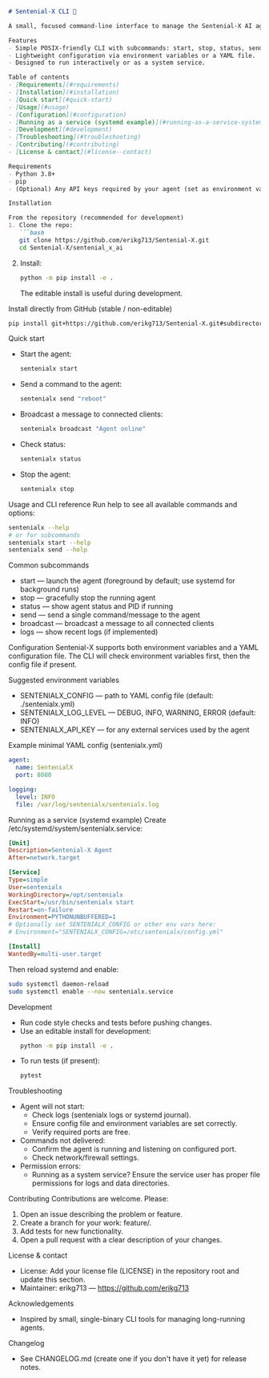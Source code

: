```markdown
# Sentenial-X CLI 🤖

A small, focused command-line interface to manage the Sentenial-X AI agent. Use the CLI to start/stop the agent, send commands, broadcast messages, and check status from a terminal or service manager.

Features
- Simple POSIX-friendly CLI with subcommands: start, stop, status, send, broadcast, and logs.
- Lightweight configuration via environment variables or a YAML file.
- Designed to run interactively or as a system service.

Table of contents
- [Requirements](#requirements)
- [Installation](#installation)
- [Quick start](#quick-start)
- [Usage](#usage)
- [Configuration](#configuration)
- [Running as a service (systemd example)](#running-as-a-service-systemd-example)
- [Development](#development)
- [Troubleshooting](#troubleshooting)
- [Contributing](#contributing)
- [License & contact](#license--contact)

Requirements
- Python 3.8+
- pip
- (Optional) Any API keys required by your agent (set as environment variables or in config)

Installation

From the repository (recommended for development)
1. Clone the repo:
   ```bash
   git clone https://github.com/erikg713/Sentenial-X.git
   cd Sentenial-X/sentenial_x_ai
   ```
2. Install:
   ```bash
   python -m pip install -e .
   ```
   The editable install is useful during development.

Install directly from GitHub (stable / non-editable)
```bash
pip install git+https://github.com/erikg713/Sentenial-X.git#subdirectory=sentenial_x_ai
```

Quick start
- Start the agent:
  ```bash
  sentenialx start
  ```
- Send a command to the agent:
  ```bash
  sentenialx send "reboot"
  ```
- Broadcast a message to connected clients:
  ```bash
  sentenialx broadcast "Agent online"
  ```
- Check status:
  ```bash
  sentenialx status
  ```
- Stop the agent:
  ```bash
  sentenialx stop
  ```

Usage and CLI reference
Run help to see all available commands and options:
```bash
sentenialx --help
# or for subcommands
sentenialx start --help
sentenialx send --help
```

Common subcommands
- start — launch the agent (foreground by default; use systemd for background runs)
- stop — gracefully stop the running agent
- status — show agent status and PID if running
- send <message> — send a single command/message to the agent
- broadcast <message> — broadcast a message to all connected clients
- logs — show recent logs (if implemented)

Configuration
Sentenial-X supports both environment variables and a YAML configuration file. The CLI will check environment variables first, then the config file if present.

Suggested environment variables
- SENTENIALX_CONFIG — path to YAML config file (default: ./sentenialx.yml)
- SENTENIALX_LOG_LEVEL — DEBUG, INFO, WARNING, ERROR (default: INFO)
- SENTENIALX_API_KEY — for any external services used by the agent

Example minimal YAML config (sentenialx.yml)
```yaml
agent:
  name: SentenialX
  port: 8080

logging:
  level: INFO
  file: /var/log/sentenialx/sentenialx.log
```

Running as a service (systemd example)
Create /etc/systemd/system/sentenialx.service:
```ini
[Unit]
Description=Sentenial-X Agent
After=network.target

[Service]
Type=simple
User=sentenialx
WorkingDirectory=/opt/sentenialx
ExecStart=/usr/bin/sentenialx start
Restart=on-failure
Environment=PYTHONUNBUFFERED=1
# Optionally set SENTENIALX_CONFIG or other env vars here:
# Environment="SENTENIALX_CONFIG=/etc/sentenialx/config.yml"

[Install]
WantedBy=multi-user.target
```
Then reload systemd and enable:
```bash
sudo systemctl daemon-reload
sudo systemctl enable --now sentenialx.service
```

Development
- Run code style checks and tests before pushing changes.
- Use an editable install for development:
  ```bash
  python -m pip install -e .
  ```
- To run tests (if present):
  ```bash
  pytest
  ```

Troubleshooting
- Agent will not start:
  - Check logs (sentenialx logs or systemd journal).
  - Ensure config file and environment variables are set correctly.
  - Verify required ports are free.
- Commands not delivered:
  - Confirm the agent is running and listening on configured port.
  - Check network/firewall settings.
- Permission errors:
  - Running as a system service? Ensure the service user has proper file permissions for logs and data directories.

Contributing
Contributions are welcome. Please:
1. Open an issue describing the problem or feature.
2. Create a branch for your work: feature/<short-desc>.
3. Add tests for new functionality.
4. Open a pull request with a clear description of your changes.

License & contact
- License: Add your license file (LICENSE) in the repository root and update this section.
- Maintainer: erikg713 — https://github.com/erikg713

Acknowledgements
- Inspired by small, single-binary CLI tools for managing long-running agents.

Changelog
- See CHANGELOG.md (create one if you don't have it yet) for release notes.

```
